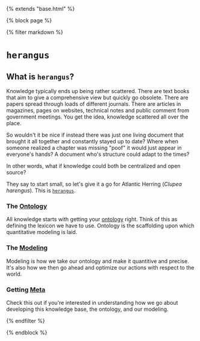 {% extends "base.html" %}

{% block page %}

{% filter markdown %}

# `herangus`

## What is `herangus`?

Knowledge typically ends up being rather scattered. There are text books that aim to give a comprehensive view but quickly go obsolete. There are papers spread through loads of different journals. There are articles in magazines, pages on websites, technical notes and public comment from government meetings. You get the idea, knowledge scattered all over the place.

So wouldn't it be nice if instead there was just one living document that brought it all together and constantly stayed up to date? Where when someone realized a chapter was missing "poof" it would just appear in everyone's hands? A document who's structure could adapt to the times? 

In other words, what if knowledge could both be centralized and open source? 

They say to start small, so let's give it a go for Atlantic Herring (*Clupea harengus*). This is [`herangus`](https://github.com/networkearth/harengus).

### The [Ontology]({{environment}}/ontology)

All knowledge starts with getting your [ontology](https://en.wikipedia.org/wiki/Ontology) right. Think of this as defining the lexicon we have to use. Ontology is the scaffolding upon which quantitative modeling is laid. 

### The [Modeling]({{environment}}/modeling)

Modeling is how we take our ontology and make it quantitive and precise. It's also how we then go ahead and optimize our actions with respect to the world.

### Getting [Meta]({{environment}}/meta)

Check this out if you're interested in understanding how we go about developing this knowledge base, the ontology, and our modeling. 

{% endfilter %}

{% endblock %}